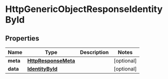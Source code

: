 # HttpGenericObjectResponseIdentityById

## Properties
Name | Type | Description | Notes
------------ | ------------- | ------------- | -------------
**meta** | [**HttpResponseMeta**](HttpResponseMeta.md) |  |  [optional]
**data** | [**IdentityById**](IdentityById.md) |  |  [optional]
